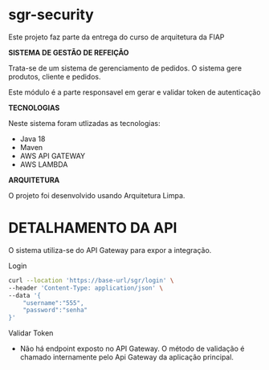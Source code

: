 # sgr-security

Este projeto faz parte da entrega do curso de arquitetura da FIAP

**SISTEMA DE GESTÃO DE REFEIÇÃO**

Trata-se de um sistema de gerenciamento de pedidos. O sistema gere produtos, cliente e pedidos.

Este módulo é a parte responsavel em gerar e validar token de autenticação

**TECNOLOGIAS**

Neste sistema foram utlizadas as tecnologias:

* Java 18
* Maven
* AWS API GATEWAY
* AWS LAMBDA

**ARQUITETURA**

O projeto foi desenvolvido usando Arquitetura Limpa.

# DETALHAMENTO DA API

O sistema utiliza-se do API Gateway para expor a integração.

Login

```sh
curl --location 'https://base-url/sgr/login' \
--header 'Content-Type: application/json' \
--data '{
    "username":"555",
    "password":"senha"
}'
```

Validar Token

* Não há endpoint exposto no API Gateway. O método de validação é chamado internamente pelo Api Gateway da aplicação principal.